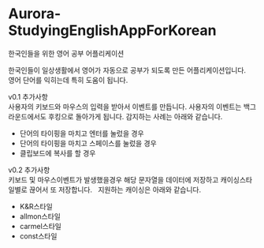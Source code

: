 # Aurora-StudyingEnglishAppForKorean
한국인들을 위한 영어 공부 어플리케이션  
  
한국인들이 일상생활에서 영어가 자동으로 공부가 되도록 만든 어플리케이션입니다.  
영어 단어를 익히는데 특히 도움이 됩니다.  

v0.1 추가사항  
사용자의 키보드와 마우스의 입력을 받아서 이벤트를 만듭니다. 사용자의 이벤트는 백그라운드에서도 후킹으로 돌아가게 됩니다. 감지하는 사례는 아래와 같습니다.  
- 단어의 타이핑을 마치고 엔터를 눌렀을 경우
- 단어의 타이핑을 마치고 스페이스를 눌렀을 경우
- 클립보드에 복사를 할 경우

v0.2 추가사항  
키보드 및 마우스이벤트가 발생했을경우 해당 문자열을 데이터에 저장하고 캐이싱스타일별로 끊어서 또 저장합니다.  
지원하는 캐이싱은 아래와 같습니다.
- K&R스타일
- allmon스타일
- carmel스타일
- const스타일
